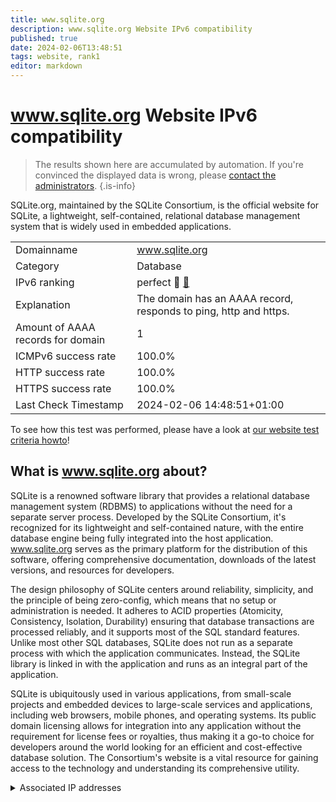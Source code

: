 ```yaml
---
title: www.sqlite.org
description: www.sqlite.org Website IPv6 compatibility
published: true
date: 2024-02-06T13:48:51
tags: website, rank1
editor: markdown
---
```


# www.sqlite.org Website IPv6 compatibility

> The results shown here are accumulated by automation. If you're convinced the displayed data is wrong, please [contact the administrators](/howto/chat). 
{.is-info}

SQLite.org, maintained by the SQLite Consortium, is the official website for SQLite, a lightweight, self-contained, relational database management system that is widely used in embedded applications.


|   |   |
| - | - |
| Domainname | www.sqlite.org
| Category | Database |
| IPv6 ranking | perfect :1st_place_medal: [🔗](/howto/ranking) |
| Explanation | The domain has an AAAA record, responds to ping, http and https. |
| Amount of AAAA records for domain | 1 |
| ICMPv6 success rate | 100.0%|
| HTTP success rate | 100.0% |
| HTTPS success rate | 100.0% |
| Last Check Timestamp | 2024-02-06 14:48:51+01:00 |

To see how this test was performed, please have a look at [our website test criteria howto](/howto/testcriteria/website)!


## What is www.sqlite.org about?
SQLite is a renowned software library that provides a relational database management system (RDBMS) to applications without the need for a separate server process. Developed by the SQLite Consortium, it's recognized for its lightweight and self-contained nature, with the entire database engine being fully integrated into the host application. www.sqlite.org serves as the primary platform for the distribution of this software, offering comprehensive documentation, downloads of the latest versions, and resources for developers.

The design philosophy of SQLite centers around reliability, simplicity, and the principle of being zero-config, which means that no setup or administration is needed. It adheres to ACID properties (Atomicity, Consistency, Isolation, Durability) ensuring that database transactions are processed reliably, and it supports most of the SQL standard features. Unlike most other SQL databases, SQLite does not run as a separate process with which the application communicates. Instead, the SQLite library is linked in with the application and runs as an integral part of the application.

SQLite is ubiquitously used in various applications, from small-scale projects and embedded devices to large-scale services and applications, including web browsers, mobile phones, and operating systems. Its public domain licensing allows for integration into any application without the requirement for license fees or royalties, thus making it a go-to choice for developers around the world looking for an efficient and cost-effective database solution. The Consortium's website is a vital resource for gaining access to the technology and understanding its comprehensive utility.



<details>
<summary>Associated IP addresses</summary>

2600:3c00::f03c:91ff:fe96:b959

</details>

